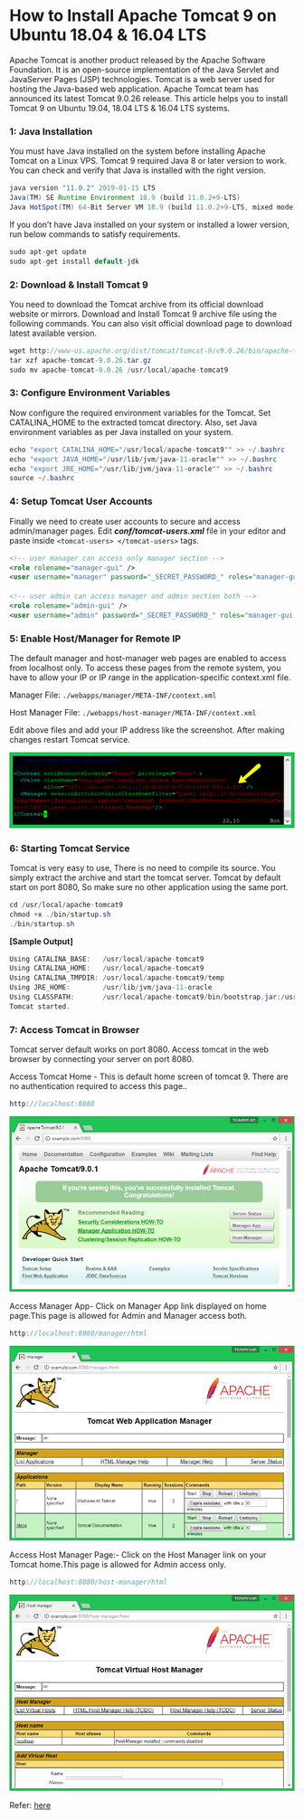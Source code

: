 # How to Install Apache Tomcat 9 on Ubuntu 18.04 & 16.04 LTS

Apache Tomcat is another product released by the Apache Software Foundation. It is an open-source implementation of the Java Servlet and JavaServer Pages (JSP) technologies. Tomcat is a web server used for hosting the Java-based web application. Apache Tomcat team has announced its latest Tomcat 9.0.26 release. This article helps you to install Tomcat 9 on Ubuntu 19.04, 18.04 LTS & 16.04 LTS systems.

### 1: Java Installation
You must have Java installed on the system before installing Apache Tomcat on a Linux VPS. Tomcat 9 required Java 8 or later version to work. You can check and verify that Java is installed with the right version.
```java
java version "11.0.2" 2019-01-15 LTS
Java(TM) SE Runtime Environment 18.9 (build 11.0.2+9-LTS)
Java HotSpot(TM) 64-Bit Server VM 18.9 (build 11.0.2+9-LTS, mixed mode)
```

If you don’t have Java installed on your system or installed a lower version, run below commands to satisfy requirements.
```java
sudo apt-get update
sudo apt-get install default-jdk
```

### 2: Download & Install Tomcat 9
You need to download the Tomcat archive from its official download website or mirrors. Download and Install Tomcat 9 archive file using the following commands. You can also visit official download page to download latest available version.
```java
wget http://www-us.apache.org/dist/tomcat/tomcat-9/v9.0.26/bin/apache-tomcat-9.0.26.tar.gz
tar xzf apache-tomcat-9.0.26.tar.gz
sudo mv apache-tomcat-9.0.26 /usr/local/apache-tomcat9
```

### 3: Configure Environment Variables
Now configure the required environment variables for the Tomcat. Set CATALINA_HOME to the extracted tomcat directory. Also, set Java environment variables as per Java installed on your system.
```java
echo "export CATALINA_HOME="/usr/local/apache-tomcat9"" >> ~/.bashrc
echo "export JAVA_HOME="/usr/lib/jvm/java-11-oracle"" >> ~/.bashrc
echo "export JRE_HOME="/usr/lib/jvm/java-11-oracle"" >> ~/.bashrc
source ~/.bashrc
```

### 4: Setup Tomcat User Accounts
Finally we need to create user accounts to secure and access admin/manager pages. Edit _**conf/tomcat-users.xml**_ file in your editor and paste inside `<tomcat-users> </tomcat-users>` tags.
```xml
<!-- user manager can access only manager section -->
<role rolename="manager-gui" />
<user username="manager" password="_SECRET_PASSWORD_" roles="manager-gui" />

<!-- user admin can access manager and admin section both -->
<role rolename="admin-gui" />
<user username="admin" password="_SECRET_PASSWORD_" roles="manager-gui,admin-gui" />
```
 
### 5: Enable Host/Manager for Remote IP
The default manager and host-manager web pages are enabled to access from localhost only. To access these pages from the remote system, you have to allow your IP or IP range in the application-specific context.xml file.

Manager File: `./webapps/manager/META-INF/context.xml`

Host Manager File: `./webapps/host-manager/META-INF/context.xml`

Edit above files and add your IP address like the screenshot. After making changes restart Tomcat service.

![](https://github.com/AnhDT0407/Documention/blob/master/Images/tomcat-enable-remote-access.png)


### 6: Starting Tomcat Service
Tomcat is very easy to use, There is no need to compile its source. You simply extract the archive and start the tomcat server. Tomcat by default start on port 8080, So make sure no other application using the same port.
```java
cd /usr/local/apache-tomcat9
chmod +x ./bin/startup.sh
./bin/startup.sh
```

**[Sample Output]**
```java
Using CATALINA_BASE:   /usr/local/apache-tomcat9
Using CATALINA_HOME:   /usr/local/apache-tomcat9
Using CATALINA_TMPDIR: /usr/local/apache-tomcat9/temp
Using JRE_HOME:        /usr/lib/jvm/java-11-oracle
Using CLASSPATH:       /usr/local/apache-tomcat9/bin/bootstrap.jar:/usr/local/apache-tomcat9/bin/tomcat-juli.jar
Tomcat started.
```

### 7: Access Tomcat in Browser
Tomcat server default works on port 8080. Access tomcat in the web browser by connecting your server on port 8080.

Access Tomcat Home - This is default home screen of tomcat 9. There are no authentication required to access this page..
```java
http://localhost:8080 
```
![](https://github.com/AnhDT0407/Documention/blob/master/Images/tomcat9.png)

Access Manager App- Click on Manager App link displayed on home page.This page is allowed for Admin and Manager access both.
```java
http://localhost:8080/manager/html
```
![](https://github.com/AnhDT0407/Documention/blob/master/Images/tomcat9-manager.png)

Access Host Manager Page:- Click on the Host Manager link on your Tomcat home.This page is allowed for Admin access only.
```java
http://localhost:8080/host-manager/html 
```
![](https://github.com/AnhDT0407/Documention/blob/master/Images/tomcat9-host-manager.png)

Refer: [here](https://tecadmin.net/install-tomcat-9-on-ubuntu/)

